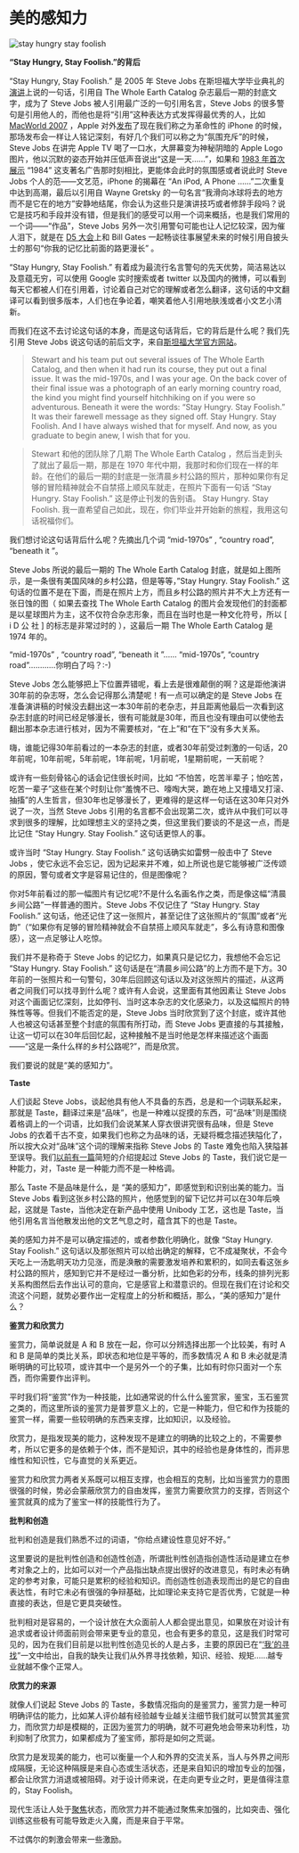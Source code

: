 # 美的感知力

![stay hungry stay foolish](http://www.hi-id.com/atcl/2010/stay-hungry-stay-foolish.jpg)

**“Stay Hungry, Stay Foolish.”的背后**

“Stay Hungry, Stay Foolish.” 是 2005 年 Steve Jobs 在斯坦福大学毕业典礼的[演讲](http://v.youku.com/v_show/id_XODc1MzQ0MA==.html)上说的一句话，引用自 The Whole Earth Catalog 杂志最后一期的封底文字，成为了 Steve Jobs 被人引用最广泛的一句引用名言，Steve Jobs 的很多警句是引用他人的，而他也是将“引用”这种表达方式发挥得最优秀的人，比如 [MacWorld 2007](http://v.youku.com/v_show/id_XMTc5NzI5NDQ4.html) ，Apple 对外[发布](http://www.hi-id.com/?p=985)了现在我们称之为革命性的 iPhone 的时候，那场发布会一样让人铭记深刻，有好几个我们可以称之为“氛围充斥”的时候，Steve Jobs 在讲完 Apple TV 喝了一口水，大屏幕变为神秘阴暗的 Apple Logo 图片，他以沉默的姿态开始并压低声音说出“这是一天……”，如果和 [1983 年首次展示](http://v.youku.com/v_show/id_XMTA4OTIzOTI0.html) “1984” 这支著名广告那时刻相比，更能体会此时的氛围感或者说此时 Steve Jobs 个人的范——文艺范，iPhone 的揭幕在 “An iPod, A Phone ……”二次重复中达到高潮，最后以引用自 Wayne Gretsky 的一句名言“我滑向冰球将去的地方而不是它在的地方”安静地结尾，你会认为这些只是演讲技巧或者修辞手段吗？说它是技巧和手段并没有错，但是我们的感受可以用一个词来概括，也是我们常用的一个词——“作品”，Steve Jobs 另外一次引用警句可能也让人记忆较深，因为催人泪下，就是在 [D5 大会](http://v.youku.com/v_show/id_XMTA3OTA4MzQw.html)上和 Bill Gates 一起畅谈往事展望未来的时候引用自披头士的那句“你我的记忆比前面的路更漫长” 。

“Stay Hungry, Stay Foolish.” 有着成为最流行名言警句的先天优势，简洁易达以及意蕴无穷，可以使用 Google 实时搜索或者 twitter 以及国内的微博，可以看到每天它都被人们在引用着，讨论着自己对它的理解或者怎么翻译，这句话的中文翻译可以看到很多版本，人们也在争论着，嘲笑着他人引用地肤浅或者小文艺小清新。

而我们在这不去讨论这句话的本身，而是这句话背后，它的背后是什么呢？我们先引用 Steve Jobs 说这句话的前后文字，来自[斯坦福大学官方网站](http://news.stanford.edu/news/2005/june15/jobs-061505.html)。

> Stewart and his team put out several issues of The Whole Earth Catalog, and then when it had run its course, they put out a final issue. It was the mid-1970s, and I was your age. On the back cover of their final issue was a photograph of an early morning country road, the kind you might find yourself hitchhiking on if you were so adventurous. Beneath it were the words: “Stay Hungry. Stay Foolish.” It was their farewell message as they signed off. Stay Hungry. Stay Foolish. And I have always wished that for myself. And now, as you graduate to begin anew, I wish that for you.

> Stewart 和他的团队除了几期 The Whole Earth Catalog ，然后当走到头了就出了最后一期，那是在 1970 年代中期，我那时和你们现在一样的年龄。在他们的最后一期的封底是一张清晨乡村公路的照片，那种如果你有足够的冒险精神就会不自禁搭上顺风车就走，在照片下面有一句话 “Stay Hungry. Stay Foolish.” 这是停止刊发的告别语。 Stay Hungry. Stay Foolish. 我一直希望自己如此，现在，你们毕业并开始新的旅程，我用这句话祝福你们。

我们想讨论这句话背后什么呢？先摘出几个词 “mid-1970s” , “country road”, “beneath it ”。

Steve Jobs 所说的最后一期的 The Whole Earth Catalog 封底，就是如上图所示，是一条很有美国风味的乡村公路，但是等等，”Stay Hungry. Stay Foolish.” 这句话的位置不是在下面，而是在照片上方，而且乡村公路的照片并不大上方还有一张日蚀的图（ 如果去查找 The Whole Earth Catalog 的图片会发现他们的封面都是以星球图片为主，这不仅符合杂志形象，而且在当时也是一种文化符号，所以 \[ i D 公 社 \] 的标志是非常过时的 ），这最后一期 The Whole Earth Catalog 是 1974 年的。

“mid-1970s” , “country road”, “beneath it ”…… “mid-1970s”, “country road”…………你明白了吗？:-\)

Steve Jobs 怎么能够把上下位置弄错呢，看上去是很难颠倒的啊？这是距他演讲30年前的杂志呀，怎么会记得那么清楚呢！有一点可以确定的是 Steve Jobs 在准备演讲稿的时候没去翻出这一本30年前的老杂志，并且距离他最后一次看到这杂志封底的时间已经足够漫长，很有可能就是30年，而且也没有理由可以使他去翻出那本杂志进行核对，因为不需要核对，“在上”和“在下”没有多大关系。

嗨，谁能记得30年前看过的一本杂志的封底，或者30年前受过刺激的一句话，20年前呢，10年前呢，5年前呢，1年前呢，1月前呢，1星期前呢，一天前呢？

或许有一些刻骨铭心的话会记住很长时间，比如 “不怕苦，吃苦半辈子；怕吃苦，吃苦一辈子”这些在某个时刻让你“羞愧不已、嚎啕大哭，跪在地上又撞墙又打滚、抽搐”的人生哲言，但30年也足够漫长了，更难得的是这样一句话在这30年只对外说了一次，当然 Steve Jobs 引用的名言都不会出现第二次，或许从中我们可以寻求到很多的理解，比如理想主义的坚持之类，但这里我们要谈的不是这一点，而是比记住 “Stay Hungry. Stay Foolish.” 这句话更惊人的事。

或许当时 “Stay Hungry. Stay Foolish.” 这句话确实如雷劈一般击中了 Steve Jobs ，使它永远不会忘记，因为记起来并不难，如上所说也是它能够被广泛传颂的原因，警句或者文字是容易记住的，但是图像呢？

你对5年前看过的那一幅图片有记忆呢?不是什么名画名作之类，而是像这幅“清晨乡间公路”一样普通的图片。Steve Jobs 不仅记住了 “Stay Hungry. Stay Foolish.” 这句话，他还记住了这一张照片，甚至记住了这张照片的“氛围”或者“光韵”（“如果你有足够的冒险精神就会不自禁搭上顺风车就走”，多么有诗意和图像感），这一点足够让人吃惊。

我们并不是称奇于 Steve Jobs 的记忆力，如果真只是记忆力，我想他不会忘记 “Stay Hungry. Stay Foolish.” 这句话是在“清晨乡间公路”的上方而不是下方。30年前的一张照片和一句警句，30年后回顾这句话以及对这张照片的描述，从这两者之间我们可以找寻到什么呢？或许有人会说，这里面有其他因素让 Steve Jobs 对这个画面记忆深刻，比如停刊、当时这本杂志的文化感染力，以及这幅照片的特殊性等等。但我们不能否定的是，Steve Jobs 当时欣赏到了这个封底，或许其他人也被这句话甚至整个封底的氛围有所打动，而 Steve Jobs 更直接的与其接触，让这一切可以在30年后回忆起，这种接触不是当时他是怎样来描述这个画面——“这是一条什么样的乡村公路呢?”，而是欣赏。

我们要说的就是“美的感知力”。

**Taste**

人们谈起 Steve Jobs，谈起他具有他人不具备的东西，总是和一个词联系起来，那就是 Taste，翻译过来是“品味”，也是一种难以捉摸的东西，可“品味”则是围绕着格调上的一个词语，比如我们会说某某人穿衣很讲究很有品味，但是 Steve Jobs 的衣着千古不变，如果我们也称之为品味的话，无疑将概念描述狭隘化了，所以按大众对“品味”这个词的理解来指称 Steve Jobs 的 Taste 难免也陷入狭隘甚至误导。我们[以前有一篇](http://www.hi-id.com/?p=2452)简短的介绍提起过 Steve Jobs 的 Taste，我们说它是一种能力，对，Taste 是一种能力而不是一种格调。

那么 Taste 不是品味是什么，是 “美的感知力”，即感觉到和识别出美的能力。当 Steve Jobs 看到这张乡村公路的照片，他感觉到的留下记忆并可以在30年后唤起，这就是 Taste，当他决定在新产品中使用 Unibody 工艺，这也是 Taste，当他引用名言当他散发出他的文艺气息之时，蕴含其下的也是 Taste。

美的感知力并不是可以确定描述的，或者参数化明确化，就像 “Stay Hungry. Stay Foolish.” 这句话以及那张照片可以给出确定的解释，它不成凝聚状，不会今天吃上一汤匙明天功力见涨，而是涣散的需要激发培养和累积的，如同去看这张乡村公路的照片，感知到它并不是经过一番分析，比如色彩的分布，线条的排列光影关系构图然后去作出认可的意向，它是感官上和潜意识的。但现在我们在讨论和交流这个问题，就势必要作出一定程度上的分析和概括，那么，“美的感知力”是什么？

**鉴赏力和欣赏力**

鉴赏力，简单说就是 A 和 B 放在一起，你可以分辨选择出那一个比较美，有时 A 和 B 是简单的类比关系，即状态和地位是平等的，而多数情况 A 和 B 未必就是清晰明确的可比较项，或许其中一个是另外一个的子集，比如有时你只面对一个东西，而你需要作出评判。

平时我们将“鉴赏”作为一种技能，比如通常说的什么什么鉴赏家，鉴宝，玉石鉴赏之类的，而这里所谈的鉴赏力是普罗意义上的，它是一种能力，但它和作为技能的鉴赏一样，需要一些较明确的东西来支撑，比如知识，以及经验。

欣赏力，是指发现美的能力，这种发现不是建立的明确的比较之上的，不需要参考，所以它更多的是依赖于个体，而不是知识，其中的经验也是身体性的，而非思维性和知识性，它与直觉的关系更近。

鉴赏力和欣赏力两者关系既可以相互支撑，也会相互的克制，比如当鉴赏力的意图很强的时候，势必会蒙蔽欣赏力的自由发挥，鉴赏力需要欣赏力的支撑，否则这个鉴赏就真的成为了鉴宝一样的技能性行为了。

**批判和创造**

批判和创造是我们熟悉不过的词语，“你给点建设性意见好不好。”

这里要说的是批判性创造和创造性创造，所谓批判性创造指创造性活动是建立在参考对象之上的，比如可以对一个产品指出缺点提出很好的改进意见，有时未必有确定的参考对象，可能只是累积的经验和知识。而创造性创造表现而出的是它的自由表达性，有时它未必有很强的争辩基础，比如理论来支持它是否优秀，它就是一种直接的表达，但是它更具突破性。

批判相对是容易的，一个设计放在大众面前人人都会提出意见，如果放在对设计有追求或者设计师面前则会带来更专业的意见，也会有更多的意见，这是我们时常可见的，因为在我们目前是以批判性创造见长的人是占多，主要的原因已在“[‘我’的寻找](http://www.hi-id.com/?p=2469)”一文中给出，自我的缺失让我们从外界寻找依赖，知识、经验、规矩……越专业就越不像个正常人。

**欣赏力的来源**

就像人们说起 Steve Jobs 的 Taste，多数情况指向的是鉴赏力，鉴赏力是一种可明确评估的能力，比如某人评价越有经验越专业越关注细节我们就可以赞赏其鉴赏力，而欣赏力却是模糊的，正因为鉴赏力的明确，就不可避免地会带来功利性，功利抑制了欣赏力，如果都成为了鉴宝师，那将是如何之荒诞。

欣赏力是发现美的能力，也可以衡量一个人和外界的交流关系，当人与外界之间形成隔膜，无论这种隔膜是来自心态或生活状态，还是来自知识的增加专业的加强，都会让欣赏力消退或被阻碍。对于设计师来说，在走向更专业之时，更是值得注意的，Stay Foolish。

现代生活让人处于[聚焦](http://www.hi-id.com/?p=2434)状态，而欣赏力并不能通过聚焦来加强的，比如突击、强化训练这些极有可能导致走火入魔，而是来自于平常。

不过偶尔的刺激会带来一些激励。

